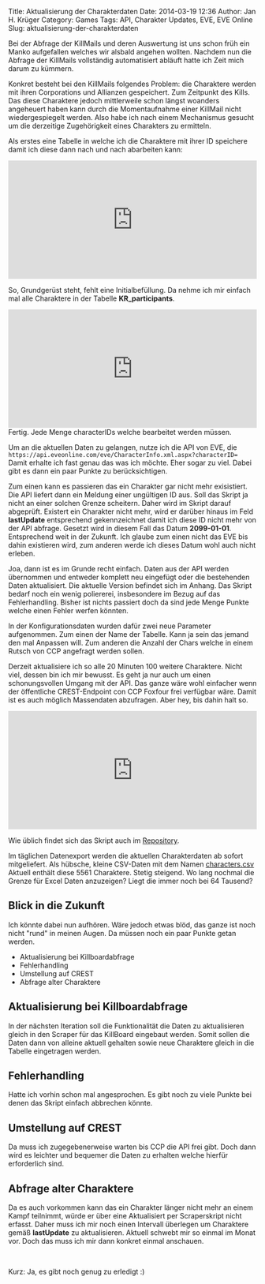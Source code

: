 Title: Aktualisierung der Charakterdaten
Date: 2014-03-19 12:36
Author: Jan H. Krüger
Category: Games
Tags: API, Charakter Updates, EVE, EVE Online
Slug: aktualisierung-der-charakterdaten

Bei der Abfrage der KillMails und deren Auswertung ist uns schon früh
ein Manko aufgefallen welches wir alsbald angehen wollten. Nachdem nun
die Abfrage der KillMails vollständig automatisiert abläuft hatte ich
Zeit mich darum zu kümmern.

Konkret besteht bei den KillMails folgendes Problem: die Charaktere
werden mit ihren Corporations und Allianzen gespeichert. Zum Zeitpunkt
des Kills. Das diese Charaktere jedoch mittlerweile schon längst
woanders angeheuert haben kann durch die Momentaufnahme einer KillMail
nicht wiedergespiegelt werden. Also habe ich nach einem Mechanismus
gesucht um die derzeitige Zugehörigkeit eines Charakters zu ermitteln.

Als erstes eine Tabelle in welche ich die Charaktere mit ihrer ID
speichere damit ich diese dann nach und nach abarbeiten kann:

<iframe style="border: none; width: 100%;" src="https://janhkrueger.de/stikked/view/embed/9c5e6118" height="240" width="320"></iframe>

So, Grundgerüst steht, fehlt eine Initialbefüllung. Da nehme ich mir
einfach mal alle Charaktere in der Tabelle **KR\_participants**.  

<iframe style="border: none; width: 100%;" src="https://janhkrueger.de/stikked/view/embed/b931934e" height="240" width="320"></iframe>  
Fertig. Jede Menge characterIDs welche bearbeitet werden müssen.

Um an die aktuellen Daten zu gelangen, nutze ich die API von EVE, die  
`https://api.eveonline.com/eve/CharacterInfo.xml.aspx?characterID=`  
Damit erhalte ich fast genau das was ich möchte. Eher sogar zu viel.
Dabei gibt es dann ein paar Punkte zu berücksichtigen.

Zum einen kann es passieren das ein Charakter gar nicht mehr
exisistiert. Die API liefert dann ein Meldung einer ungültigen ID aus.
Soll das Skript ja nicht an einer solchen Grenze scheitern. Daher wird
im Skript darauf abgeprüft. Existert ein Charakter nicht mehr, wird er
darüber hinaus im Feld **lastUpdate** entsprechend gekennzeichnet damit
ich diese ID nicht mehr von der API abfrage. Gesetzt wird in diesem Fall
das Datum **2099-01-01**. Entsprechend weit in der Zukunft. Ich glaube
zum einen nicht das EVE bis dahin existieren wird, zum anderen werde ich
dieses Datum wohl auch nicht erleben.

Joa, dann ist es im Grunde recht einfach. Daten aus der API werden
übernommen und entweder komplett neu eingefügt oder die bestehenden
Daten aktualisiert. Die aktuelle Version befindet sich im Anhang. Das
Skript bedarf noch ein wenig poliererei, insbesondere im Bezug auf das
Fehlerhandling. Bisher ist nichts passiert doch da sind jede Menge
Punkte welche einen Fehler werfen könnten.

In der Konfigurationsdaten wurden dafür zwei neue Parameter aufgenommen.
Zum einen der Name der Tabelle. Kann ja sein das jemand den mal Anpassen
will. Zum anderen die Anzahl der Chars welche in einem Rutsch von CCP
angefragt werden sollen.

Derzeit aktualisiere ich so alle 20 Minuten 100 weitere Charaktere.
Nicht viel, dessen bin ich mir bewusst. Es geht ja nur auch um einen
schonungsvollen Umgang mit der API. Das ganze wäre wohl einfacher wenn
der öffentliche CREST-Endpoint con CCP Foxfour frei verfügbar wäre.
Damit ist es auch möglich Massendaten abzufragen. Aber hey, bis dahin
halt so.

<iframe style="border: none; width: 100%;" src="https://janhkrueger.de/stikked/view/embed/42d96cc1" height="240" width="320"></iframe>

Wie üblich findet sich das Skript auch im [Repository][].

Im täglichen Datenexport werden die aktuellen Charakterdaten ab sofort
mitgeliefert. Als hübsche, kleine CSV-Daten mit dem Namen
[characters.csv][] Aktuell enthält diese 5561 Charaktere. Stetig
steigend. Wo lang nochmal die Grenze für Excel Daten anzuzeigen? Liegt
die immer noch bei 64 Tausend?

Blick in die Zukunft
--------------------

Ich könnte dabei nun aufhören. Wäre jedoch etwas blöd, das ganze ist
noch nicht "rund" in meinen Augen. Da müssen noch ein paar Punkte getan
werden.

-   Aktualisierung bei Killboardabfrage
-   Fehlerhandling
-   Umstellung auf CREST
-   Abfrage alter Charaktere

Aktualisierung bei Killboardabfrage
-----------------------------------

In der nächsten Iteration soll die Funktionalität die Daten zu
aktualisieren gleich in den Scraper für das KillBoard eingebaut werden.
Somit sollen die Daten dann von alleine aktuell gehalten sowie neue
Charaktere gleich in die Tabelle eingetragen werden.

Fehlerhandling
--------------

Hatte ich vorhin schon mal angesprochen. Es gibt noch zu viele Punkte
bei denen das Skript einfach abbrechen könnte.

Umstellung auf CREST
--------------------

Da muss ich zugegebenerweise warten bis CCP die API frei gibt. Doch dann
wird es leichter und bequemer die Daten zu erhalten welche hierfür
erforderlich sind.

Abfrage alter Charaktere
------------------------

Da es auch vorkommen kann das ein Charakter länger nicht mehr an einem
Kampf teilnimmt, würde er über eine Aktualisiert per Scraperskript nicht
erfasst. Daher muss ich mir noch einen Intervall überlegen um Charaktere
gemäß **lastUpdate** zu aktualisieren. Aktuell schwebt mir so einmal im
Monat vor. Doch das muss ich mir dann konkret einmal anschauen.

 

Kurz: Ja, es gibt noch genug zu erledigt :)

  [Repository]: http://janhkrueger.de/gitpup/?p=KillReporter.git
  [characters.csv]: http://janhkrueger.de/KillReports/characters.csv
